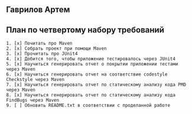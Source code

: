 ## Гаврилов Артем

## План по четвертому набору требований
    1. [x] Почитать про Maven
    2. [x] Собрать проект при помощи Maven
    3. [x] Прочитать про JUnit4
    4. [x] Добится того, чтобы приложение тестировалось через JUnit4
    5. [x] Научиться генерировать отчет о покрытии приложении тестами через Maven
    6. [x] Научиться генерировать отчет на соответствие codestyle Checkstyle через Maven
    7. [x] Научиться генерировать отчет по статическому анализу кода PMD через Maven
    8. [x] Научиться генерировать отчет по статическому анализу кода FindBugs через Maven
    9. [ ] Обновить README.txt в соответствии с проделанной работе
